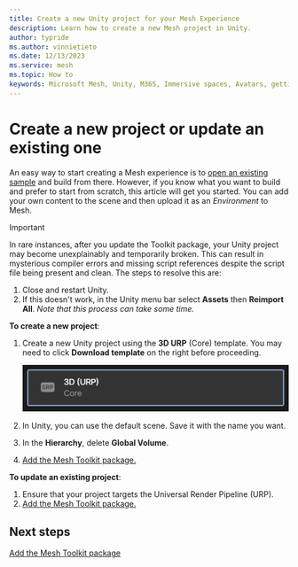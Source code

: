 ```yaml
---
title: Create a new Unity project for your Mesh Experience
description: Learn how to create a new Mesh project in Unity.
author: typride
ms.author: vinnietieto
ms.date: 12/13/2023
ms.service: mesh
ms.topic: How to
keywords: Microsoft Mesh, Unity, M365, Immersive spaces, Avatars, getting started, documentation, features
---
```


# Create a new project or update an existing one

An easy way to start creating a Mesh experience is to [open an existing sample](../getting-started/choose-your-journey.md) and build from there. However, if you know what you want to build and prefer to start from scratch, this article will get you started. You can add your own content to the scene and then upload it as an *Environment* to Mesh.

> [!IMPORTANT]
> In rare instances, after you update the Toolkit package, your Unity project may become unexplainably and temporarily broken. This can result in mysterious compiler errors and missing script references despite the script file being present and clean. The steps to resolve this are:
> 1. Close and restart Unity.
> 1. If this doesn't work, in the Unity menu bar select **Assets** then **Reimport All**. *Note that this process can take some time.*

**To create a new project**:

1. Create a new Unity project using the **3D URP** (Core) template.  You may need to click **Download template** on the right before proceeding.

    ![A screenshot of the 3D URP Core template option when you create a new Unity project.](../../media/get-started-developing-mesh/image008.png)

1. In Unity, you can use the default scene. Save it with the name you want.

1. In the **Hierarchy**, delete **Global Volume**.

1. [Add the Mesh Toolkit package.](add-the-mesh-toolkit-package.md)

**To update an existing project**:

1. Ensure that your project targets the Universal Render Pipeline (URP).
1. [Add the Mesh Toolkit package.](add-the-mesh-toolkit-package.md)

## Next steps

[Add the Mesh Toolkit package](add-the-mesh-toolkit-package.md)
